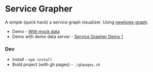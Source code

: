 # Service Grapher

A simple (quick hack) a service graph visualizer. Using [newtonjs-graph](https://github.com/julie-ng/newtonjs-graph).


- Demo - [With mock data](https://mannprerak2.github.io/service_grapher/)
- Demo with demo data server - [Service Grapher Demo 1](https://mannprerak2.github.io/service_grapher/?data-server=https://service-grapher-demo1.mannprerak2.workers.dev/)


### Dev
- Install - `npm install`
- Build project (with gh pages) - `./ghpages.sh`
